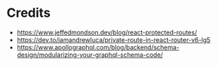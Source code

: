 # Credits

- https://www.jeffedmondson.dev/blog/react-protected-routes/
- https://dev.to/iamandrewluca/private-route-in-react-router-v6-lg5
- https://www.apollographql.com/blog/backend/schema-design/modularizing-your-graphql-schema-code/
